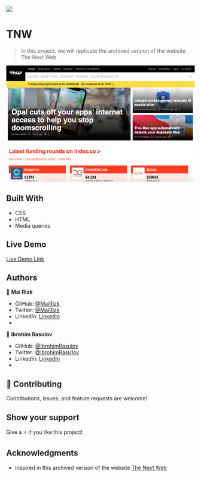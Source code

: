 ![](https://img.shields.io/badge/Microverse-blueviolet)

# TNW

> In this project, we will replicate the archived version of the website The Next Web.

![screenshot](Images/screen-shot.png)

## Built With
- CSS
- HTML
- Media queries

## Live Demo

[Live Demo Link]()

## Authors

👤 **Mai Rizk**
- GitHub: [@MaiRizk](https://github.com/MaiRizk)
- Twitter: [@MaiRizk](https://twitter.com/MaiRizk16)
- LinkedIn: [LinkedIn](https://www.linkedin.com/in/mai-rizk-252722188/)
- 
👤 **Ibrohim Rasulov**
- GitHub: [@IbrohimRasulov](https://github.com/IbrohimRasulov)
- Twitter: [@IbrohimRasu1ov](https://twitter.com/IbrohimRasu1ov)
- LinkedIn: [LinkedIn](https://www.linkedin.com/in/ibrohim-rasulov-a88352209/)
- 
## 🤝 Contributing

Contributions, issues, and feature requests are welcome!

## Show your support
Give a ⭐️ if you like this project!

## Acknowledgments
- Inspired in this archived version of the website [The Next Web](https://perma.cc/M5ZV-Q2D6)
